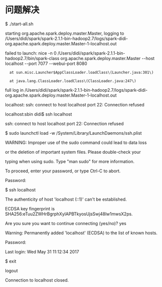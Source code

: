 # 问题解决

$ ./start-all.sh

starting org.apache.spark.deploy.master.Master, logging to /Users/didi/spark/spark-2.1.1-bin-hadoop2.7/logs/spark-didi-org.apache.spark.deploy.master.Master-1-localhost.out

failed to launch: nice -n 0 /Users/didi/spark/spark-2.1.1-bin-hadoop2.7/bin/spark-class org.apache.spark.deploy.master.Master --host localhost --port 7077 --webui-port 8080

```
  at sun.misc.Launcher$AppClassLoader.loadClass\(Launcher.java:301\)

  at java.lang.ClassLoader.loadClass\(ClassLoader.java:247\)
```

full log in /Users/didi/spark/spark-2.1.1-bin-hadoop2.7/logs/spark-didi-org.apache.spark.deploy.master.Master-1-localhost.out

localhost: ssh: connect to host localhost port 22: Connection refused

localhost:sbin didi$  ssh localhost

ssh: connect to host localhost port 22: Connection refused

$  sudo launchctl load -w /System/Library/LaunchDaemons/ssh.plist

WARNING: Improper use of the sudo command could lead to data loss

or the deletion of important system files. Please double-check your

typing when using sudo. Type "man sudo" for more information.

To proceed, enter your password, or type Ctrl-C to abort.

Password:

$  ssh localhost

The authenticity of host 'localhost \(::1\)' can't be established.

ECDSA key fingerprint is SHA256:eTuu2ZWHrBgrphXyIAPBTkyosUjsSwj48lw1mwsX2ps.

Are you sure you want to continue connecting \(yes/no\)? yes

Warning: Permanently added 'localhost' \(ECDSA\) to the list of known hosts.

Password:

Last login: Wed May 31 11:12:34 2017

$ exit

logout

Connection to localhost closed.

